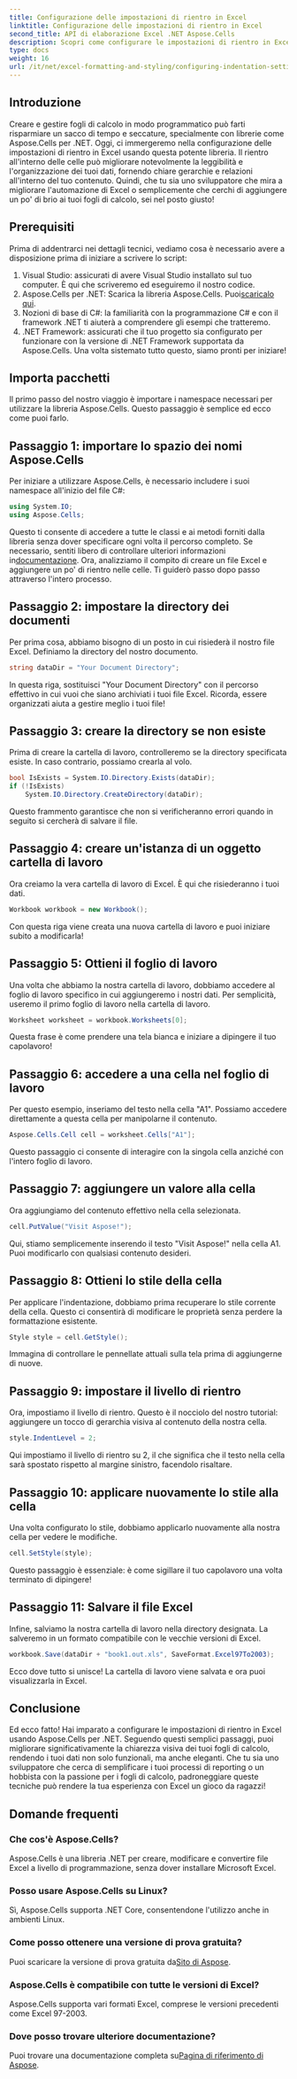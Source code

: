 ```yaml
---
title: Configurazione delle impostazioni di rientro in Excel
linktitle: Configurazione delle impostazioni di rientro in Excel
second_title: API di elaborazione Excel .NET Aspose.Cells
description: Scopri come configurare le impostazioni di rientro in Excel con Aspose.Cells per .NET. Guida passo passo per migliorare i tuoi documenti Excel senza sforzo.
type: docs
weight: 16
url: /it/net/excel-formatting-and-styling/configuring-indentation-settings/
---
```

## Introduzione
Creare e gestire fogli di calcolo in modo programmatico può farti risparmiare un sacco di tempo e seccature, specialmente con librerie come Aspose.Cells per .NET. Oggi, ci immergeremo nella configurazione delle impostazioni di rientro in Excel usando questa potente libreria. Il rientro all'interno delle celle può migliorare notevolmente la leggibilità e l'organizzazione dei tuoi dati, fornendo chiare gerarchie e relazioni all'interno del tuo contenuto. Quindi, che tu sia uno sviluppatore che mira a migliorare l'automazione di Excel o semplicemente che cerchi di aggiungere un po' di brio ai tuoi fogli di calcolo, sei nel posto giusto!
## Prerequisiti
Prima di addentrarci nei dettagli tecnici, vediamo cosa è necessario avere a disposizione prima di iniziare a scrivere lo script:
1. Visual Studio: assicurati di avere Visual Studio installato sul tuo computer. È qui che scriveremo ed eseguiremo il nostro codice.
2. Aspose.Cells per .NET: Scarica la libreria Aspose.Cells. Puoi[scaricalo qui](https://releases.aspose.com/cells/net/).
3. Nozioni di base di C#: la familiarità con la programmazione C# e con il framework .NET ti aiuterà a comprendere gli esempi che tratteremo.
4. .NET Framework: assicurati che il tuo progetto sia configurato per funzionare con la versione di .NET Framework supportata da Aspose.Cells.
Una volta sistemato tutto questo, siamo pronti per iniziare!
## Importa pacchetti
Il primo passo del nostro viaggio è importare i namespace necessari per utilizzare la libreria Aspose.Cells. Questo passaggio è semplice ed ecco come puoi farlo.
## Passaggio 1: importare lo spazio dei nomi Aspose.Cells
Per iniziare a utilizzare Aspose.Cells, è necessario includere i suoi namespace all'inizio del file C#:
```csharp
using System.IO;
using Aspose.Cells;
```
 Questo ti consente di accedere a tutte le classi e ai metodi forniti dalla libreria senza dover specificare ogni volta il percorso completo. Se necessario, sentiti libero di controllare ulteriori informazioni in[documentazione](https://reference.aspose.com/cells/net/).
Ora, analizziamo il compito di creare un file Excel e aggiungere un po' di rientro nelle celle. Ti guiderò passo dopo passo attraverso l'intero processo.
## Passaggio 2: impostare la directory dei documenti
Per prima cosa, abbiamo bisogno di un posto in cui risiederà il nostro file Excel. Definiamo la directory del nostro documento.
```csharp
string dataDir = "Your Document Directory";
```
In questa riga, sostituisci "Your Document Directory" con il percorso effettivo in cui vuoi che siano archiviati i tuoi file Excel. Ricorda, essere organizzati aiuta a gestire meglio i tuoi file!
## Passaggio 3: creare la directory se non esiste
Prima di creare la cartella di lavoro, controlleremo se la directory specificata esiste. In caso contrario, possiamo crearla al volo.
```csharp
bool IsExists = System.IO.Directory.Exists(dataDir);
if (!IsExists)
    System.IO.Directory.CreateDirectory(dataDir);
```
Questo frammento garantisce che non si verificheranno errori quando in seguito si cercherà di salvare il file.
## Passaggio 4: creare un'istanza di un oggetto cartella di lavoro
Ora creiamo la vera cartella di lavoro di Excel. È qui che risiederanno i tuoi dati.
```csharp
Workbook workbook = new Workbook();
```
Con questa riga viene creata una nuova cartella di lavoro e puoi iniziare subito a modificarla!
## Passaggio 5: Ottieni il foglio di lavoro
Una volta che abbiamo la nostra cartella di lavoro, dobbiamo accedere al foglio di lavoro specifico in cui aggiungeremo i nostri dati. Per semplicità, useremo il primo foglio di lavoro nella cartella di lavoro.
```csharp
Worksheet worksheet = workbook.Worksheets[0];
```
Questa frase è come prendere una tela bianca e iniziare a dipingere il tuo capolavoro!
## Passaggio 6: accedere a una cella nel foglio di lavoro
Per questo esempio, inseriamo del testo nella cella "A1". Possiamo accedere direttamente a questa cella per manipolarne il contenuto.
```csharp
Aspose.Cells.Cell cell = worksheet.Cells["A1"];
```
Questo passaggio ci consente di interagire con la singola cella anziché con l'intero foglio di lavoro.
## Passaggio 7: aggiungere un valore alla cella
Ora aggiungiamo del contenuto effettivo nella cella selezionata.
```csharp
cell.PutValue("Visit Aspose!");
```
Qui, stiamo semplicemente inserendo il testo "Visit Aspose!" nella cella A1. Puoi modificarlo con qualsiasi contenuto desideri.
## Passaggio 8: Ottieni lo stile della cella
Per applicare l'indentazione, dobbiamo prima recuperare lo stile corrente della cella. Questo ci consentirà di modificare le proprietà senza perdere la formattazione esistente.
```csharp
Style style = cell.GetStyle();
```
Immagina di controllare le pennellate attuali sulla tela prima di aggiungerne di nuove.
## Passaggio 9: impostare il livello di rientro
Ora, impostiamo il livello di rientro. Questo è il nocciolo del nostro tutorial: aggiungere un tocco di gerarchia visiva al contenuto della nostra cella.
```csharp
style.IndentLevel = 2;
```
Qui impostiamo il livello di rientro su 2, il che significa che il testo nella cella sarà spostato rispetto al margine sinistro, facendolo risaltare.
## Passaggio 10: applicare nuovamente lo stile alla cella
Una volta configurato lo stile, dobbiamo applicarlo nuovamente alla nostra cella per vedere le modifiche.
```csharp
cell.SetStyle(style);
```
Questo passaggio è essenziale: è come sigillare il tuo capolavoro una volta terminato di dipingere!
## Passaggio 11: Salvare il file Excel
Infine, salviamo la nostra cartella di lavoro nella directory designata. La salveremo in un formato compatibile con le vecchie versioni di Excel.
```csharp
workbook.Save(dataDir + "book1.out.xls", SaveFormat.Excel97To2003);
```
Ecco dove tutto si unisce! La cartella di lavoro viene salvata e ora puoi visualizzarla in Excel.
## Conclusione
Ed ecco fatto! Hai imparato a configurare le impostazioni di rientro in Excel usando Aspose.Cells per .NET. Seguendo questi semplici passaggi, puoi migliorare significativamente la chiarezza visiva dei tuoi fogli di calcolo, rendendo i tuoi dati non solo funzionali, ma anche eleganti. Che tu sia uno sviluppatore che cerca di semplificare i tuoi processi di reporting o un hobbista con la passione per i fogli di calcolo, padroneggiare queste tecniche può rendere la tua esperienza con Excel un gioco da ragazzi!
## Domande frequenti
### Che cos'è Aspose.Cells?
Aspose.Cells è una libreria .NET per creare, modificare e convertire file Excel a livello di programmazione, senza dover installare Microsoft Excel.
### Posso usare Aspose.Cells su Linux?
Sì, Aspose.Cells supporta .NET Core, consentendone l'utilizzo anche in ambienti Linux.
### Come posso ottenere una versione di prova gratuita?
 Puoi scaricare la versione di prova gratuita da[Sito di Aspose](https://releases.aspose.com/).
### Aspose.Cells è compatibile con tutte le versioni di Excel?
Aspose.Cells supporta vari formati Excel, comprese le versioni precedenti come Excel 97-2003.
### Dove posso trovare ulteriore documentazione?
Puoi trovare una documentazione completa su[Pagina di riferimento di Aspose](https://reference.aspose.com/cells/net/).